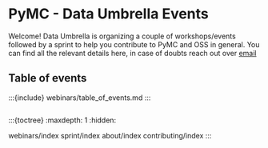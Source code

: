 
# PyMC - Data Umbrella Events

Welcome! Data Umbrella is organizing a couple of workshops/events followed by a sprint to help you contribute to PyMC and OSS in general. You can find all the relevant details here, in case of doubts reach out over [email](mailto:meenal@mjhajharia.com)

<meta name="twitter:card" content="summary_large_image">
<meta name="twitter:title" content="PyMC - Data Umbrella Series">
<meta name="twitter:description" content=" ">
<meta name="twitter:image" content="https://raw.githubusercontent.com/pymc-devs/sprint-pymc-data-umbrella/main/_static/share_banner.png">

## Table of events

:::{include} webinars/table_of_events.md
:::

```{include} CODE_OF_CONDUCT.md
```

:::{toctree}
:maxdepth: 1
:hidden:

webinars/index
sprint/index
about/index
contributing/index
:::
